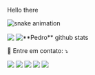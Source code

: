 
<p align="left"> 
  Hello there
</p>

<p align="left">

 
</p>

  ![snake animation](https://github.com/phenriquep00/phenriquep00/blob/output/github-contribution-grid-snake2.svg)

  <img align="center" src="https://github-readme-stats.vercel.app/api/top-langs/?username=phenriquep00&theme=dracula&hide_langs_below=1" />


 <img align="center" src="https://github-readme-stats.vercel.app/api?username=phenriquep00&show_icons=true&theme=dracula&line_height=27" alt="**Pedro** github stats"/>


<p align="left">
  💌 Entre em contato: ⤵️
</p>

<p align="left">
  <a href="#" alt="Gmail">
  <img src="https://img.shields.io/badge/-Gmail-FF0000?style=flat-square&labelColor=FF0000&logo=gmail&logoColor=white&link=LINK-DO-SEU-EMAIL" /></a>

  <a href="https://www.linkedin.com/in/pedro-lima-255a33223/" alt="Linkedin">
  <img src="https://img.shields.io/badge/-Linkedin-0e76a8?style=flat-square&logo=Linkedin&logoColor=white&link=https://www.linkedin.com/in/pedro-lima-255a33223/" /></a>

  <a href="https://wa.me/qr/6NRFBITC6GJMI1" alt="WhatsApp">
  <img src="https://img.shields.io/badge/-WhatsApp-25d366?style=flat-square&labelColor=25d366&logo=whatsapp&logoColor=white&link=https://wa.me/qr/6NRFBITC6GJMI1"/></a>

  <a href="https://www.facebook.com/pedro.henriquefonseca.925" alt="Facebook">
  <img src="https://img.shields.io/badge/-Facebook-3b5998?style=flat-square&labelColor=3b5998&logo=facebook&logoColor=white&link=LINK-DO-SEU-FACEBOOK"/></a>

  <a href="https://www.instagram.com/im.pedrooo/" alt="Instagram">
  <img src="https://img.shields.io/badge/-Instagram-DF0174?style=flat-square&labelColor=DF0174&logo=instagram&logoColor=white&link=LINK-DO-SEU-INSTAGRAM"/></a>
</p>  
